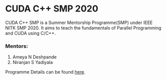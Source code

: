 # CUDA C++ SMP 2020

CUDA C++ SMP is a Summer Mentorship Programme(SMP) under IEEE NITK SMP 2020. It aims to teach the fundamentals of Parallel Programming and CUDA using C/C++.

### Mentors:
1. Ameya N Deshpande
2. Niranjan S Yadiyala

Programme Details can be found [here](https://sites.google.com/view/ieee-cuda-cpp-smp-2020).